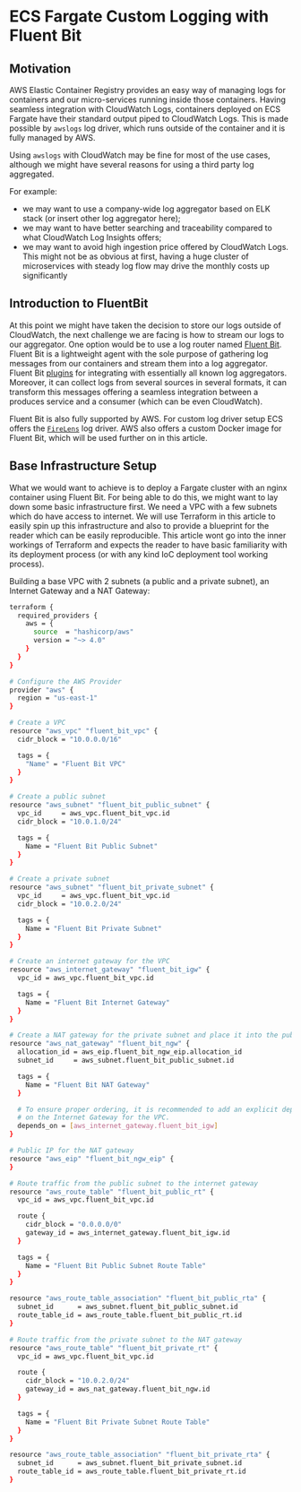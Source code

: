 # ECS Fargate Custom Logging with Fluent Bit

## Motivation

AWS Elastic Container Registry provides an easy way of managing logs for containers and our micro-services running inside those containers. Having seamless integration with CloudWatch Logs, containers deployed on ECS Fargate have their standard output piped to CloudWatch Logs. This is made possible by `awslogs` log driver, which runs outside of the container and it is fully managed by AWS.

Using `awslogs` with CloudWatch may be fine for most of the use cases, although we might have several reasons for using a third party log aggregated.

For example:

- we may want to use a company-wide log aggregator based on ELK stack (or insert other log aggregator here);
- we may want to have better searching and traceability compared to what CloudWatch Log Insights offers;
- we may want to avoid high ingestion price offered by CloudWatch Logs. This might not be as obvious at first, having a huge cluster of microservices with steady log flow may drive the monthly costs up significantly

## Introduction to FluentBit

At this point we might have taken the decision to store our logs outside of CloudWatch, the next challenge we are facing is how to stream our logs to our aggregator. One option would be to use a log router named [Fluent Bit](https://docs.fluentbit.io/manual). Fluent Bit is a lightweight agent with the sole purpose of gathering log messages from our containers and stream them into a log aggregator. Fluent Bit [plugins](https://docs.fluentbit.io/manual/pipeline/outputs) for integrating with essentially all known log aggregators. Moreover, it can collect logs from several sources in several formats, it can transform this messages offering a seamless integration between a produces service and a consumer (which can be even CloudWatch).

Fluent Bit is also fully supported by AWS. For custom log driver setup ECS offers the [`FireLens`](https://docs.aws.amazon.com/AmazonECS/latest/developerguide/using_firelens.html) log driver. AWS also offers a custom Docker image for Fluent Bit, which will be used further on in this article.

## Base Infrastructure Setup

What we would want to achieve is to deploy a Fargate cluster with an nginx container using Fluent Bit. For being able to do this, we might want to lay down some basic infrastructure first. We need a VPC with a few subnets which do have access to internet. We will use Terraform in this article to easily spin up this infrastructure and also to provide a blueprint for the reader which can be easily reproducible. This article wont go into the inner workings of Terraform and expects the reader to have basic familiarity with its deployment process (or with any kind IoC deployment tool working process).

Building a base VPC with 2 subnets (a public and a private subnet), an Internet Gateway and a NAT Gateway:

```Bash
terraform {
  required_providers {
    aws = {
      source  = "hashicorp/aws"
      version = "~> 4.0"
    }
  }
}

# Configure the AWS Provider
provider "aws" {
  region = "us-east-1"
}

# Create a VPC
resource "aws_vpc" "fluent_bit_vpc" {
  cidr_block = "10.0.0.0/16"

  tags = {
    "Name" = "Fluent Bit VPC"
  }
}

# Create a public subnet
resource "aws_subnet" "fluent_bit_public_subnet" {
  vpc_id     = aws_vpc.fluent_bit_vpc.id
  cidr_block = "10.0.1.0/24"

  tags = {
    Name = "Fluent Bit Public Subnet"
  }
}

# Create a private subnet
resource "aws_subnet" "fluent_bit_private_subnet" {
  vpc_id     = aws_vpc.fluent_bit_vpc.id
  cidr_block = "10.0.2.0/24"

  tags = {
    Name = "Fluent Bit Private Subnet"
  }
}

# Create an internet gateway for the VPC
resource "aws_internet_gateway" "fluent_bit_igw" {
  vpc_id = aws_vpc.fluent_bit_vpc.id

  tags = {
    Name = "Fluent Bit Internet Gateway"
  }
}

# Create a NAT gateway for the private subnet and place it into the public subnet
resource "aws_nat_gateway" "fluent_bit_ngw" {
  allocation_id = aws_eip.fluent_bit_ngw_eip.allocation_id
  subnet_id     = aws_subnet.fluent_bit_public_subnet.id

  tags = {
    Name = "Fluent Bit NAT Gateway"
  }

  # To ensure proper ordering, it is recommended to add an explicit dependency
  # on the Internet Gateway for the VPC.
  depends_on = [aws_internet_gateway.fluent_bit_igw]
}

# Public IP for the NAT gateway
resource "aws_eip" "fluent_bit_ngw_eip" {
}

# Route traffic from the public subnet to the internet gateway
resource "aws_route_table" "fluent_bit_public_rt" {
  vpc_id = aws_vpc.fluent_bit_vpc.id

  route {
    cidr_block = "0.0.0.0/0"
    gateway_id = aws_internet_gateway.fluent_bit_igw.id
  }

  tags = {
    Name = "Fluent Bit Public Subnet Route Table"
  }
}

resource "aws_route_table_association" "fluent_bit_public_rta" {
  subnet_id      = aws_subnet.fluent_bit_public_subnet.id
  route_table_id = aws_route_table.fluent_bit_public_rt.id
}

# Route traffic from the private subnet to the NAT gateway
resource "aws_route_table" "fluent_bit_private_rt" {
  vpc_id = aws_vpc.fluent_bit_vpc.id

  route {
    cidr_block = "10.0.2.0/24"
    gateway_id = aws_nat_gateway.fluent_bit_ngw.id
  }

  tags = {
    Name = "Fluent Bit Private Subnet Route Table"
  }
}

resource "aws_route_table_association" "fluent_bit_private_rta" {
  subnet_id      = aws_subnet.fluent_bit_private_subnet.id
  route_table_id = aws_route_table.fluent_bit_private_rt.id
}
```